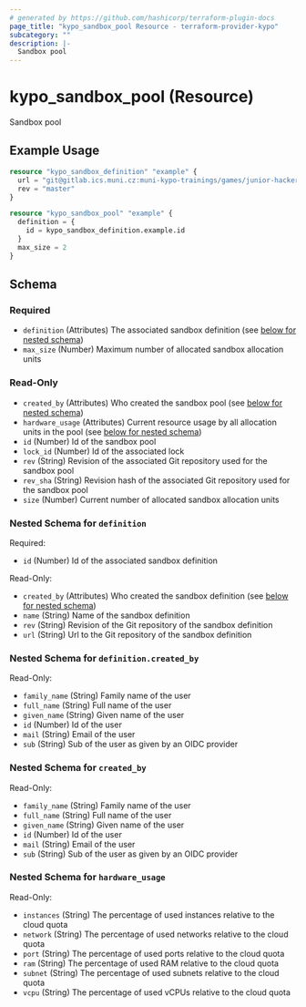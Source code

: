 ```yaml
---
# generated by https://github.com/hashicorp/terraform-plugin-docs
page_title: "kypo_sandbox_pool Resource - terraform-provider-kypo"
subcategory: ""
description: |-
  Sandbox pool
---
```


# kypo_sandbox_pool (Resource)

Sandbox pool

## Example Usage

```terraform
resource "kypo_sandbox_definition" "example" {
  url = "git@gitlab.ics.muni.cz:muni-kypo-trainings/games/junior-hacker.git"
  rev = "master"
}

resource "kypo_sandbox_pool" "example" {
  definition = {
    id = kypo_sandbox_definition.example.id
  }
  max_size = 2
}
```

<!-- schema generated by tfplugindocs -->
## Schema

### Required

- `definition` (Attributes) The associated sandbox definition (see [below for nested schema](#nestedatt--definition))
- `max_size` (Number) Maximum number of allocated sandbox allocation units

### Read-Only

- `created_by` (Attributes) Who created the sandbox pool (see [below for nested schema](#nestedatt--created_by))
- `hardware_usage` (Attributes) Current resource usage by all allocation units in the pool (see [below for nested schema](#nestedatt--hardware_usage))
- `id` (Number) Id of the sandbox pool
- `lock_id` (Number) Id of the associated lock
- `rev` (String) Revision of the associated Git repository used for the sandbox pool
- `rev_sha` (String) Revision hash of the associated Git repository used for the sandbox pool
- `size` (Number) Current number of allocated sandbox allocation units

<a id="nestedatt--definition"></a>
### Nested Schema for `definition`

Required:

- `id` (Number) Id of the associated sandbox definition

Read-Only:

- `created_by` (Attributes) Who created the sandbox definition (see [below for nested schema](#nestedatt--definition--created_by))
- `name` (String) Name of the sandbox definition
- `rev` (String) Revision of the Git repository of the sandbox definition
- `url` (String) Url to the Git repository of the sandbox definition

<a id="nestedatt--definition--created_by"></a>
### Nested Schema for `definition.created_by`

Read-Only:

- `family_name` (String) Family name of the user
- `full_name` (String) Full name of the user
- `given_name` (String) Given name of the user
- `id` (Number) Id of the user
- `mail` (String) Email of the user
- `sub` (String) Sub of the user as given by an OIDC provider



<a id="nestedatt--created_by"></a>
### Nested Schema for `created_by`

Read-Only:

- `family_name` (String) Family name of the user
- `full_name` (String) Full name of the user
- `given_name` (String) Given name of the user
- `id` (Number) Id of the user
- `mail` (String) Email of the user
- `sub` (String) Sub of the user as given by an OIDC provider


<a id="nestedatt--hardware_usage"></a>
### Nested Schema for `hardware_usage`

Read-Only:

- `instances` (String) The percentage of used instances relative to the cloud quota
- `network` (String) The percentage of used networks relative to the cloud quota
- `port` (String) The percentage of used ports relative to the cloud quota
- `ram` (String) The percentage of used RAM relative to the cloud quota
- `subnet` (String) The percentage of used subnets relative to the cloud quota
- `vcpu` (String) The percentage of used vCPUs relative to the cloud quota
